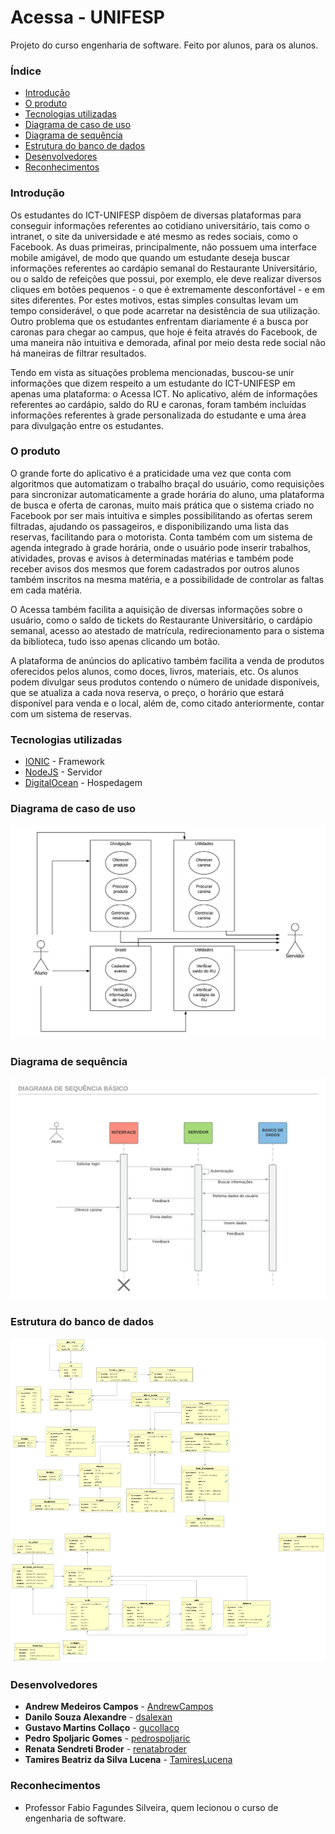 # Acessa - UNIFESP

Projeto do curso engenharia de software. Feito por alunos, para os alunos.

### Índice

- [Introdução](#introdução)
- [O produto](#o-produto)
- [Tecnologias utilizadas](#tecnologias-utilizadas)
- [Diagrama de caso de uso](#diagrama-de-caso-de-uso)
- [Diagrama de sequência](#diagrama-de-sequência)
- [Estrutura do banco de dados](#estrutura-do-banco-de-dados)
- [Desenvolvedores](#desenvolvedores)
- [Reconhecimentos](#reconhecimentos)

### Introdução

Os estudantes do ICT-UNIFESP dispõem de diversas plataformas para conseguir informações referentes ao cotidiano universitário, tais como o intranet, o site da universidade e até mesmo as redes sociais, como o Facebook. As duas primeiras, principalmente, não possuem uma interface mobile amigável, de modo que quando um estudante deseja buscar informações referentes ao cardápio semanal do Restaurante Universitário, ou o saldo de refeições que possui, por exemplo, ele deve realizar diversos cliques em botões pequenos - o que é extremamente desconfortável - e em sites diferentes. Por estes motivos, estas simples consultas levam um tempo considerável, o que pode acarretar na desistência de sua utilização. Outro problema que os estudantes enfrentam diariamente é a busca por caronas para chegar ao campus, que hoje é feita através do Facebook, de uma maneira não intuitiva e demorada, afinal por meio desta rede social não há maneiras de filtrar resultados.

Tendo em vista as situações problema mencionadas, buscou-se unir informações que dizem respeito a um estudante do ICT-UNIFESP em apenas uma plataforma: o Acessa ICT. No aplicativo, além de informações referentes ao cardápio, saldo do RU e caronas, foram também incluídas informações referentes à grade personalizada do estudante e uma área para divulgação entre os estudantes.


### O produto

O grande forte do aplicativo é a praticidade uma vez que conta com algoritmos que automatizam o trabalho braçal do usuário, como requisições para sincronizar automaticamente a grade horária do aluno, uma plataforma de busca e oferta de caronas, muito mais prática que o sistema criado no Facebook por ser mais intuitiva e simples possibilitando as ofertas serem filtradas, ajudando os passageiros, e disponibilizando uma lista das reservas, facilitando para o motorista. Conta também com um sistema de  agenda integrado à grade horária, onde o usuário pode inserir trabalhos, atividades, provas e avisos à determinadas matérias e também pode receber avisos dos mesmos que forem cadastrados por outros alunos também inscritos na mesma matéria, e a possibilidade de controlar as faltas em cada matéria. 

O Acessa também facilita a aquisição de diversas informações sobre o usuário, como o saldo de tickets do Restaurante Universitário, o cardápio semanal, acesso ao atestado de matrícula, redirecionamento para o sistema da biblioteca, tudo isso apenas clicando um botão.

A plataforma de anúncios do aplicativo também facilita a venda de produtos oferecidos pelos alunos, como doces, livros, materiais, etc. Os alunos podem divulgar seus produtos contendo o número de unidade disponíveis, que se atualiza a cada nova reserva, o preço, o horário que estará disponível para venda e o local, além de, como citado anteriormente, contar com um sistema de reservas.


### Tecnologias utilizadas

* [IONIC](https://ionicframework.com/) - Framework
* [NodeJS](https://nodejs.org/en/) - Servidor
* [DigitalOcean](https://www.digitalocean.com/) - Hospedagem


### Diagrama de caso de uso

![ ](https://raw.githubusercontent.com/dsalexan/echo/master/imgs/use_case.jpg)


### Diagrama de sequência

![ ](https://raw.githubusercontent.com/dsalexan/echo/master/imgs/sequencia.jpg)


### Estrutura do banco de dados

![ ](https://raw.githubusercontent.com/dsalexan/echo/master/imgs/database.jpg)


### Desenvolvedores

* **Andrew Medeiros Campos** - [AndrewCampos](https://github.com/AndrewCampos)
* **Danilo Souza Alexandre** - [dsalexan](https://github.com/dsalexan)
* **Gustavo Martins Collaço** - [gucollaco](https://github.com/gucollaco)
* **Pedro Spoljaric Gomes** - [pedrospoljaric](https://github.com/pedrospoljaric)
* **Renata Sendreti Broder** - [renatabroder](https://github.com/renatabroder)
* **Tamires Beatriz da Silva Lucena** - [TamiresLucena](https://github.com/TamiresLucena)


### Reconhecimentos

* Professor Fabio Fagundes Silveira, quem lecionou o curso de engenharia de software.
